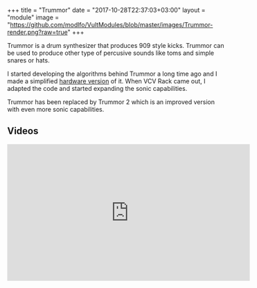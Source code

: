 +++
title = "Trummor"
date = "2017-10-28T22:37:03+03:00"
layout = "module"
image = "https://github.com/modlfo/VultModules/blob/master/images/Trummor-render.png?raw=true"
+++

Trummor is a drum synthesizer that produces 909 style kicks. Trummor can be used to produce other type of percusive sounds like toms and simple snares or hats.

I started developing the algorithms behind Trummor a long time ago and I made a simplified [hardware version](http://modlfo.github.io/projects/vult-analog-module/) of it. When VCV Rack came out, I adapted the code and started expanding the sonic capabilities.

Trummor has been replaced by Trummor 2 which is an improved version with even more sonic capabilities.

## Videos

<iframe width="560" height="315" src="https://www.youtube.com/embed/gKq4NGLe7iw" frameborder="0" allowfullscreen></iframe>